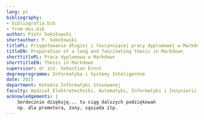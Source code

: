 ```yaml
---
lang: pl
bibliography:
- bibliografia.bib
- from-doi.bib
author: Piotr Sokołowski
shortauthor: P. Sokołowski
titlePL: Przygotowanie długiej i fascynującej pracy dyplomowej w Markdown
titleEN: Preparation of a long and fascinating thesis in Markdown
shorttitlePL: Praca dyplomowa w Markdown
shorttitleEN: Thesis in Markdown
supervisor: dr inż. Sebastian Ernst
degreeprogramme: Informatyka i Systemy Inteligentne
date: 2025
department: Katedra Informatyki Stosowanej
faculty: Wydział Elektrotechniki, Automatyki, Informatyki i Inżynierii Biomedycznej
acknowledgements: |
    Serdecznie dziękuję... tu ciąg dalszych podziękowań
    np. dla promotora, żony, sąsiada itp.
---
```

